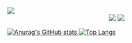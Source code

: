 <img src="https://capsule-render.vercel.app/api?type=waving&color=0%:ffabe1,100%:ffe6f7&height=290&section=header&text=welcome!&fontSize=70&fontColor=ffffff&desc=heeju's%20Github%20profile&fontAlignY=45" />

<div align="center">
  <a href="https://www.instagram.com/hh__moa/" target="_blank"><img src="https://img.shields.io/badge/instagram-C689C6?style=flat-square&logo=instagram&logoColor=white" aline="center"></a>
  <a href="https://velog.io/@hxxjx523" target="_blank"><img src="https://img.shields.io/badge/velog-20C997?style=flat-square&logo=velog&logoColor=white" aline="center">
</div>

![Anurag's GitHub stats](https://github-readme-stats.vercel.app/api?username=hxxjx523&show_icons=true&theme=buefy)
[![Top Langs](https://github-readme-stats.vercel.app/api/top-langs/?username=hxxjx523&layout=compact)](https://github.com/hxxjx523/github-readme-stats)

